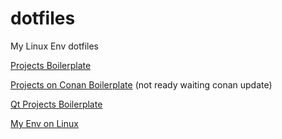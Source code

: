 # dotfiles
My Linux Env dotfiles

[Projects Boilerplate](https://github.com/cppshizoidS/dotfiles/tree/main/cpp_boilerpate)

[Projects on Conan Boilerplate](https://github.com/cppshizoidS/dotfiles/tree/main/cpp_conan_boilerplate) (not ready waiting conan update)

[Qt Projects Boilerplate](https://github.com/cppshizoidS/dotfiles/tree/main/cpp_qt_boilerplate)

[My Env on Linux](https://github.com/cppshizoidS/dotfiles/blob/main/MyEnvOnLinux.md)
